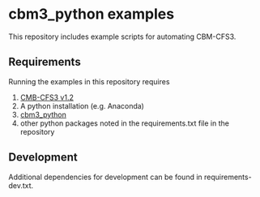 # cbm3_python examples

This repository includes example scripts for automating CBM-CFS3.

## Requirements

Running the examples in this repository requires
1. [CMB-CFS3 v1.2](https://www.nrcan.gc.ca/climate-change/impacts-adaptations/climate-change-impacts-forests/carbon-accounting/carbon-budget-model/13107)
2. A python installation (e.g. Anaconda)
3. [cbm3_python](https://github.com/cat-cfs/cbm3_python)
3. other python packages noted in the requirements.txt file in the repository

## Development

Additional dependencies for development can be found in requirements-dev.txt.





